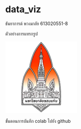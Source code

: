 # data_viz

ธันยาการต์ พวงมาลัย 613020551-8

ตัวอย่างการแทรกรูป

![KKUlogo](KKUlogo.png)

ขั้นตอนการบันทึก colab ไปยัง github

